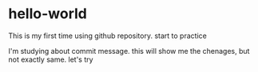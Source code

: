 # hello-world
This is my first time using github repository. start to practice

I'm studying about commit message. this will show me the chenages, but not exactly same.
let's try
